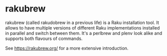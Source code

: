 rakubrew
========

rakubrew (called rakudobrew in a previous life) is a Raku installation
tool. It allows to have multiple versions of different Raku implementations
installed in parallel and switch between them. It's a perlbrew and
plenv look alike and supports both flavours of commands.

See <https://rakubrew.org/> for a more extensive introduction.

